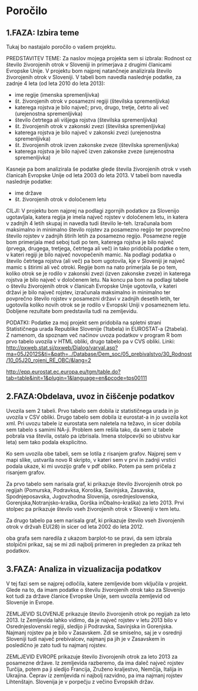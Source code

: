# Poročilo
## 1.FAZA: Izbira teme
Tukaj bo nastajalo poročilo o vašem projektu.

PREDSTAVITEV TEME:
Za naslov mojega projekta sem si izbrala: Rodnost oz število živorojenih otrok v Sloveniji in primerjava z drugimi članicami Evropske Unije.
V projektu bom najprej natančneje analizirala število živorojenih otrok v Sloveniji. V tabeli bom navedla naslednje podatke, za zadnje 4 leta (od leta 2010 do leta 2013):
- ime regije (imenska spremenljivka)
- št. živorojenih otrok v posamezni regiji (številska spremenljivka)
- katerega rojstva je bilo največ; prvo, drugo, tretje, četrto ali več (urejenostna spremenljivka)
- število četrtega ali višjega rojstva (številska spremenljivka)
- št. živorojenih otrok v zakonski zvezi (številska spremenljivka)
- katerega rojstva je bilo največ v zakonski zvezi (urejenostna spremenljivka)
- št. živorojenih otrok izven zakonske zveze (številska spremenljivka)
- katerega rojstva je bilo največ izven zakonske zveze (urejenostna spremenljivka)

Kasneje pa bom analizirala še podatke glede števila živorojenih otrok v vseh članicah Evropske Unije od leta 2003 do leta 2013. V tabeli bom navedla naslednje podatke:
- ime države
- št. živorojenih otrok v določenem letu

 

CILJI:
V projektu bom najprej na podlagi zgornjih podatkov za Slovenijo ugotavljala, katera regija je imela največ rojstev v določenem letu, in katera v zadnjih 4 letih skupaj in navedla tudi število le-teh. Izračunala bom maksimalno in minimalno število rojstev za posamezno regijo ter povprečno število rojstev v zadnjih štirih letih za posamezno regijo. Posamezne regije bom primerjala med seboj tudi po tem, katerega rojstva je bilo največ (prvega, drugega, tretjega, četrtega ali več) in tako pridobila podatke o tem, v kateri regiji je bilo največ novopečenih mamic. Na podlagi podatka o število četrtega rojstva (ali več) pa bom ugotovila, kje v Sloveniji je največ mamic s štirimi ali več otroki.
Regije bom na nato primerjala še po tem, koliko otrok se je rodilo v zakonski zvezi (izven zakonske zveze) in katerega rojstva je bilo največ v določenem letu.
Na koncu pa bom na podlagi tabele o številu živorojenih otrok v članicah Evropske Unije ugotovila, v kateri državi je bilo največ rojstev, izračunala maksimalno in minimalno ter povprečno število rojstev v posamezni državi v zadnjih desetih letih, ter ugotovila koliko novih otrok se je rodilo v Evropski Uniji v posameznem letu.
Dobljene rezultate bom predstavila tudi na zemljevidu.

 

PODATKI:
Podatke za moj projekt sem pridobila na spletni strani Statističnega urada Republike Slovenije (1tabela) in EUROSTAT-a (2tabela). Z namenom, da spoznam več načinov uvoza podatkov v program R bom prvo tabelo uvozila v HTML obliki, drugo tabelo pa v CVS obliki.
Linki:  
 http://pxweb.stat.si/pxweb/Dialog/varval.asp?ma=05J2012S&ti=&path=../Database/Dem_soc/05_prebivalstvo/30_Rodnost/10_05J20_rojeni_RE_OBC/&lang=2

 http://epp.eurostat.ec.europa.eu/tgm/table.do?tab=table&init=1&plugin=1&language=en&pcode=tps00111

## 2.FAZA:Obdelava, uvoz in čiščenje podatkov

Uvozila sem 2 tabeli. Prvo tabelo sem dobila iz statističnega urada in jo uvozila v CSV obliki. Drugo tabelo sem dobila iz eurostat-a in jo uvozila kot xml.
Pri uvozu tabele iz eurostata sem naletela na težavo, in sicer dobila sem tabelo s samimi NA-ji. Problem sem rešila tako, da sem iz tabele pobrala vsa števila, ostalo pa izbrisala. Imena stolpcev(ki so ubistvu kar leta) sem tako podala eksplicitno.

Ko sem uvozila obe tabeli, sem se lotila z risanjem grafov. Najprej sem v mapi slike, ustvarila novo R skripto, v kateri sem v prvi in zadnji vrstici podala ukaze, ki mi uvozijo grafe v pdf obliko. Potem pa sem pričela z risanjem grafov.

Za prvo tabelo sem narisala graf, ki prikazuje število živorojenih otrok po regijah (Pomurska, Podravksa, Koroška, Savinjska, Zasavska, Spodnjeposavska, Jugovzhodna Slovenija, osrednjeslovenska, Gorenjska,Notranjsko-kraška, Gorška inObalno-kraška) za leto 2013. Prvi stolpec pa prikazuje število vseh živorojenih otrok v Sloveniji  v tem letu.

Za drugo tabelo pa sem narisala graf, ki prikazuje število vseh živorojenih otrok v držvah EU(28) in sicer od leta 2002 do leta 2012.

oba grafa sem naredila z ukazom barplot-to se pravi, da sem izbrala stolpični prikaz, saj se mi zdi najbolj primeren in pregleden za prikaz teh podatkov.

## 3.FAZA: Analiza in vizualizacija podatkov

V tej fazi sem se najprej odločila, katere zemljevide bom vključila v projekt. Glede na to, da imam podatke o številu živorojenih otrok tako za Slovenijo kot tudi za države članice Evropske Unije, sem uvozila zemljevid od Slovenije in Evrope.

ZEMLJEVID SLOVENIJE prikazuje število živorojenih otrok po regijah za leto 2013. Iz Zemljevida lahko vidimo, da je največ rojstev v letu 2013 bilo v Osrednjeslovenski regiji, sledijo ji Podravska, Savinjska in Gorenjska. Najmanj rojstev pa je bilo v Zasavskem. Zdi se smiselno, saj je v osrednji Sloveniji tudi največ prebivalcev, najmanj pa jih je v Zasavskem in posledično je zato tudi tu najmanj rojstev.

ZEMLJEVID EVROPE prikazuje število živorojenih otrok za leto 2013 za posamezne države. Iz zemljevida razberemo, da ima daleč največ rojstev Turčija, potem pa ji sledijo Francija, Zruženo kraljestvo, Nemčija, Italija in Ukrajina. Čeprav iz zemljevida ni najbolj razvidno, pa ima najmanj rojstev Lihtenštajn. Slovenija je v porpečju z večino Evropskih držav.

